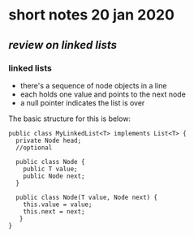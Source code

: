 # short notes 20 jan 2020
## _review on linked lists_

### linked lists  
- there's a sequence of node objects in a line
- each holds one value and points to the next node
- a null pointer indicates the list is over   

The basic structure for this is below:
```
public class MyLinkedList<T> implements List<T> {
  private Node head;
  //optional

  public class Node {
    public T value;
    public Node next;
  }

  public class Node(T value, Node next) {
    this.value = value;
    this.next = next;
   }
}
```
